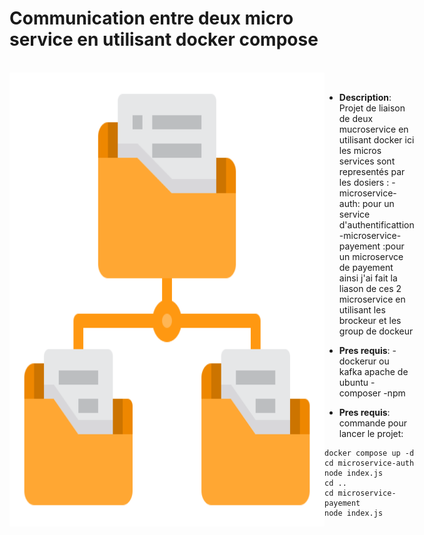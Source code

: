 # Communication entre deux micro service en utilisant docker compose
<br/>

<div style="display: flex; justify-content: space-between;">
  <img src="img/img.png" alt="Image 1" width="100%" />
<div/>
<br/>

- **Description**: Projet de liaison de deux mucroservice en utilisant docker 
ici les micros services sont representés par les dosiers :
-microservice-auth: pour un service d'authentificattion 
-microservice-payement :pour un microservce de payement 
ainsi j'ai fait la liason de ces 2 microservice en utilisant les brockeur et les group de dockeur 

- **Pres requis**:
-dockerur ou kafka apache de ubuntu
-composer
-npm

- **Pres requis**:
commande pour lancer le projet:
```
docker compose up -d
cd microservice-auth
node index.js
cd ..
cd microservice-payement
node index.js
```